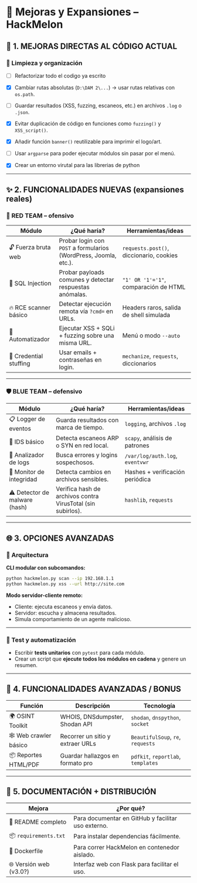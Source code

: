 # 🔧 Mejoras y Expansiones – HackMelon

## 🔧 1. MEJORAS DIRECTAS AL CÓDIGO ACTUAL

### 🧹 Limpieza y organización
- [ ] Refactorizar todo el codigo ya escrito
- [x] Cambiar rutas absolutas (`D:\DAM 2\...`) → usar rutas relativas con `os.path`.
- [ ] Guardar resultados (XSS, fuzzing, escaneos, etc.) en archivos `.log` o `.json`.
- [x] Evitar duplicación de código en funciones como `fuzzing()` y `XSS_script()`.
- [x] Añadir función `banner()` reutilizable para imprimir el logo/art.
- [ ] Usar `argparse` para poder ejecutar módulos sin pasar por el menú.
- [x] Crear un entorno virutal para las librerias de python


---

## ✨ 2. FUNCIONALIDADES NUEVAS (expansiones reales)

### 🧨 RED TEAM – ofensivo

| Módulo                  | ¿Qué haría?                                                                 | Herramientas/ideas                          |
|-------------------------|------------------------------------------------------------------------------|---------------------------------------------|
| 🔓 Fuerza bruta web     | Probar login con `POST` a formularios (WordPress, Joomla, etc.).            | `requests.post()`, diccionario, cookies     |
| 🧬 SQL Injection        | Probar payloads comunes y detectar respuestas anómalas.                      | `"1' OR '1'='1"`, comparación de HTML        |
| 🔥 RCE scanner básico   | Detectar ejecución remota vía `?cmd=` en URLs.                              | Headers raros, salida de shell simulada     |
| 🧪 Automatizador        | Ejecutar XSS + SQLi + fuzzing sobre una misma URL.                          | Menú o modo `--auto`                        |
| 🔐 Credential stuffing  | Usar emails + contraseñas en login.                                         | `mechanize`, `requests`, diccionarios       |

---

### 🛡️ BLUE TEAM – defensivo

| Módulo                         | ¿Qué haría?                                                   | Herramientas/ideas                 |
|--------------------------------|----------------------------------------------------------------|------------------------------------|
| 📋 Logger de eventos           | Guarda resultados con marca de tiempo.                        | `logging`, archivos `.log`         |
| 📶 IDS básico                  | Detecta escaneos ARP o SYN en red local.                      | `scapy`, análisis de patrones      |
| 📁 Analizador de logs          | Busca errores y logins sospechosos.                           | `/var/log/auth.log`, `eventvwr`    |
| 👀 Monitor de integridad       | Detecta cambios en archivos sensibles.                        | Hashes + verificación periódica    |
| ⚠️ Detector de malware (hash)  | Verifica hash de archivos contra VirusTotal (sin subirlos).   | `hashlib`, `requests`              |

---

## 🌐 3. OPCIONES AVANZADAS

### 🧱 Arquitectura

**CLI modular con subcomandos:**

```bash
python hackmelon.py scan --ip 192.168.1.1
python hackmelon.py xss --url http://site.com
```

**Modo servidor-cliente remoto:**
- Cliente: ejecuta escaneos y envía datos.
- Servidor: escucha y almacena resultados.
- Simula comportamiento de un agente malicioso.

---
### 🧪 Test y automatización

- Escribir **tests unitarios** con `pytest` para cada módulo.
- Crear un script que **ejecute todos los módulos en cadena** y genere un resumen.

---
## 🚀 4. FUNCIONALIDADES AVANZADAS / BONUS

| Función                | Descripción                      | Tecnología                        |
| ---------------------- | -------------------------------- | --------------------------------- |
| 🌍 OSINT Toolkit       | WHOIS, DNSdumpster, Shodan API   | `shodan`, `dnspython`, `socket`   |
| 🕸️ Web crawler básico | Recorrer un sitio y extraer URLs | `BeautifulSoup`, `re`, `requests` |
| 📦 Reportes HTML/PDF   | Guardar hallazgos en formato pro | `pdfkit`, `reportlab`, `templates`  |

---
## 📘 5. DOCUMENTACIÓN + DISTRIBUCIÓN

| Mejora                 | ¿Por qué?                                          |
| ---------------------- | -------------------------------------------------- |
| 📝 README completo     | Para documentar en GitHub y facilitar uso externo. |
| 📦 `requirements.txt`  | Para instalar dependencias fácilmente.             |
| 🧪 Dockerfile          | Para correr HackMelon en contenedor aislado.       |
| 🌐 Versión web (v3.0?) | Interfaz web con Flask para facilitar el uso.      |
